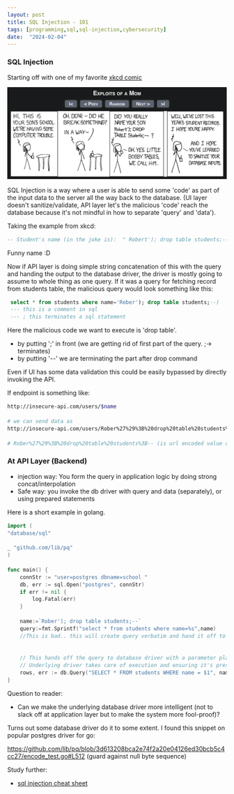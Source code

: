 ```yaml
---
layout: post
title: SQL Injection - 101
tags: [programming,sql,sql-injection,cybersecurity]
date:  "2024-02-04"
---
```


### SQL Injection

Starting off with one of my favorite [xkcd comic](https://xkcd.com/327/)

![exploits-of-a-mom-xkcd](https://raw.githubusercontent.com/sudipidus/sudipidus.github.io/main/resources/exploits-of-a-mom-xkcd.png)

SQL Injection is a way where a user is able to send some 'code' as part of the input data to the server all the way back to the database. (UI layer doesn't sanitize/validate, API layer let's the malicious 'code' reach the database because it's not mindful in how to separate 'query' and 'data').

Taking the example from xkcd:

```sql
-- Student's name (in the joke is):  " Robert'); drop table students;--"
```

Funny name :D

Now if API layer is doing simple string concatenation of this with the query and handing the output to the database driver, the driver is mostly going to assume to whole thing as one query. If it was a query for fetching record from students table, the malicious query would look something like this:

```sql
 select * from students where name='Rober'); drop table students;--)
 --- this is a comment in sql
 --- ; this terminates a sql statement
```

Here the malicious code we want to execute is 'drop table'.

- by putting ';' in front (we are getting rid of first part of the query. ;-> terminates)
- by putting '--' we are terminating the part after drop command


Even if UI has some data validation this could be easily bypassed by directly invoking the API.

If endpoint is something like:
```bash
http://insecure-api.com/users/$name

# we can send data as
http://insecure-api.com/users/Rober%27%29%3B%20drop%20table%20students%3B--

# Rober%27%29%3B%20drop%20table%20students%3B-- (is url encoded value of our malicious input)

```


### At API Layer (Backend)

- injection way: You form the query in application logic by doing strong concat/interpolation
- Safe way: you invoke the db driver with query and data (separately), or using prepared statements

Here is a short example in golang.

```go
import (
"database/sql"

_ "github.com/lib/pq"
)

func main() {
    connStr := "user=postgres dbname=school "
    db, err := sql.Open("postgres", connStr)
    if err != nil {
        log.Fatal(err)
    }

    name:=`Rober'); drop table students;--`
    query:=fmt.Sprintf("select * from students where name=%s",name)
    //This is bad.. this will create query verbatim and hand it off to underlying database driver

   
    // This hands off the query to database driver with a parameter placeholder for the data
    // Underlying driver takes care of execution and ensuring it's presented correctly to the database.
    rows, err := db.Query("SELECT * FROM students WHERE name = $1", name)
}
```

Question to reader:

- Can we make the underlying database driver more intelligent (not to slack off at application layer but to make the system more fool-proof)?

Turns out some database driver do it to some extent. I found this snippet on popular postgres driver for go:

https://github.com/lib/pq/blob/3d613208bca2e74f2a20e04126ed30bcb5c4cc27/encode_test.go#L512
(guard against null byte sequence)


Study further:
- [sql injection cheat sheet](https://cheatsheetseries.owasp.org/cheatsheets/SQL_Injection_Prevention_Cheat_Sheet.html)